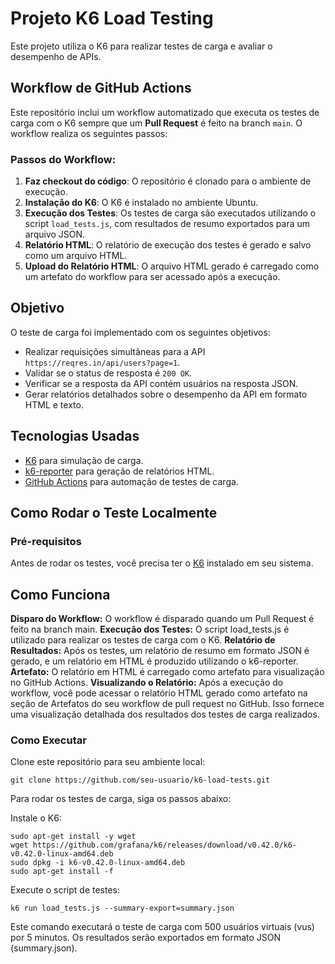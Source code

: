 # Projeto K6 Load Testing

Este projeto utiliza o K6 para realizar testes de carga e avaliar o desempenho de APIs.

## Workflow de GitHub Actions

Este repositório inclui um workflow automatizado que executa os testes de carga com o K6 sempre que um **Pull Request** é feito na branch `main`. O workflow realiza os seguintes passos:

### Passos do Workflow:

1. **Faz checkout do código**: O repositório é clonado para o ambiente de execução.
2. **Instalação do K6**: O K6 é instalado no ambiente Ubuntu.
3. **Execução dos Testes**: Os testes de carga são executados utilizando o script `load_tests.js`, com resultados de resumo exportados para um arquivo JSON.
4. **Relatório HTML**: O relatório de execução dos testes é gerado e salvo como um arquivo HTML.
5. **Upload do Relatório HTML**: O arquivo HTML gerado é carregado como um artefato do workflow para ser acessado após a execução.



## Objetivo

O teste de carga foi implementado com os seguintes objetivos:

- Realizar requisições simultâneas para a API `https://reqres.in/api/users?page=1`.
- Validar se o status de resposta é `200 OK`.
- Verificar se a resposta da API contém usuários na resposta JSON.
- Gerar relatórios detalhados sobre o desempenho da API em formato HTML e texto.

## Tecnologias Usadas

- [K6](https://k6.io/) para simulação de carga.
- [k6-reporter](https://github.com/benc-uk/k6-reporter) para geração de relatórios HTML.
- [GitHub Actions](https://github.com/features/actions) para automação de testes de carga.

## Como Rodar o Teste Localmente

### Pré-requisitos

Antes de rodar os testes, você precisa ter o [K6](https://k6.io/docs/getting-started/) instalado em seu sistema.

## Como Funciona
**Disparo do Workflow:** O workflow é disparado quando um Pull Request é feito na branch main.
**Execução dos Testes:** O script load_tests.js é utilizado para realizar os testes de carga com o K6.
**Relatório de Resultados:** Após os testes, um relatório de resumo em formato JSON é gerado, e um relatório em HTML é produzido utilizando o k6-reporter.
**Artefato:** O relatório em HTML é carregado como artefato para visualização no GitHub Actions.
**Visualizando o Relatório:** Após a execução do workflow, você pode acessar o relatório HTML gerado como artefato na seção de Artefatos do seu workflow de pull request no GitHub. Isso fornece uma visualização detalhada dos resultados dos testes de carga realizados.

### Como Executar

Clone este repositório para seu ambiente local:

`git clone https://github.com/seu-usuario/k6-load-tests.git`

Para rodar os testes de carga, siga os passos abaixo:

Instale o K6:
```
sudo apt-get install -y wget
wget https://github.com/grafana/k6/releases/download/v0.42.0/k6-v0.42.0-linux-amd64.deb
sudo dpkg -i k6-v0.42.0-linux-amd64.deb
sudo apt-get install -f
```

Execute o script de testes:

`k6 run load_tests.js --summary-export=summary.json`

Este comando executará o teste de carga com 500 usuários virtuais (vus) por 5 minutos. Os resultados serão exportados em formato JSON (summary.json).

